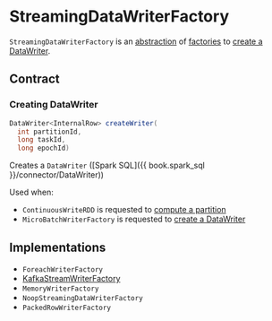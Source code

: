 # StreamingDataWriterFactory

`StreamingDataWriterFactory` is an [abstraction](#contract) of [factories](#implementations) to [create a DataWriter](#createWriter).

## Contract

### <span id="createWriter"> Creating DataWriter

```java
DataWriter<InternalRow> createWriter(
  int partitionId,
  long taskId,
  long epochId)
```

Creates a `DataWriter` ([Spark SQL]({{ book.spark_sql }}/connector/DataWriter))

Used when:

* `ContinuousWriteRDD` is requested to [compute a partition](ContinuousWriteRDD.md#compute)
* `MicroBatchWriterFactory` is requested to [create a DataWriter](micro-batch-execution/MicroBatchWriterFactory.md#createWriter)

## Implementations

* `ForeachWriterFactory`
* [KafkaStreamWriterFactory](kafka/KafkaStreamWriterFactory.md)
* `MemoryWriterFactory`
* `NoopStreamingDataWriterFactory`
* `PackedRowWriterFactory`
